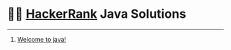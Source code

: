 # 🧑‍💻 [HackerRank](https://www.hackerrank.com/domains/java) Java Solutions

---

1. [Welcome to java!](./welcome-to-java/ReadMe.md)